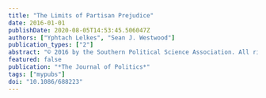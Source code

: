 ```yaml
---
title: "The Limits of Partisan Prejudice"
date: 2016-01-01
publishDate: 2020-08-05T14:53:45.506047Z
authors: ["Yphtach Lelkes", "Sean J. Westwood"]
publication_types: ["2"]
abstract: "© 2016 by the Southern Political Science Association. All rights reserved. Partisanship increasingly factors into the behavior of Americans in both political and nonpolitical situations, yet the bounds of partisan prejudice are largely unknown. In this paper, we systematically evaluate the limits of partisan prejudice using a series of five studies situated within a typology of prejudice. We find that partisan prejudice predicts suppression of hostile rhetoric toward one's own party, avoidance of members of the opposition, and a desire for preferential treatment for one's own party. While these behaviors may cause incidental or indirect harm to the opposition, we find that even the most affectively polarized - those with the strongest disdain for the opposition - are no more likely to intentionally harm the opposition than those with minimal levels of affective polarization."
featured: false
publication: "*The Journal of Politics*"
tags: ["mypubs"]
doi: "10.1086/688223"
---
```


